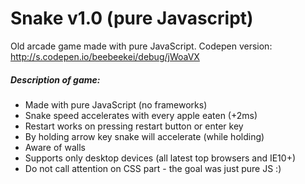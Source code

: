 # Snake v1.0 (pure Javascript)

Old arcade game made with pure JavaScript.
Codepen version: http://s.codepen.io/beebeekei/debug/jWoaVX

##### Description of game:

- Made with pure JavaScript (no frameworks)
- Snake speed accelerates with every apple eaten (+2ms)
- Restart works on pressing restart button or enter key
- By holding arrow key snake will accelerate (while holding)
- Aware of walls
- Supports only desktop devices (all latest top browsers and IE10+)
- Do not call attention on CSS part - the goal was just pure JS :)